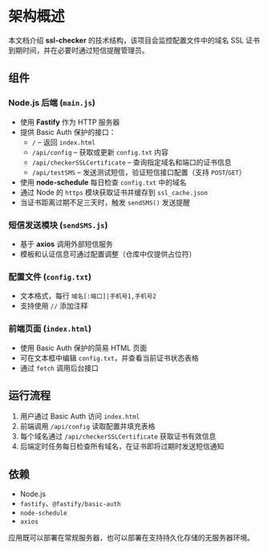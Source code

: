 # 架构概述

本文档介绍 **ssl-checker** 的技术结构，该项目会监控配置文件中的域名 SSL 证书到期时间，并在必要时通过短信提醒管理员。

## 组件

### Node.js 后端 (`main.js`)
- 使用 **Fastify** 作为 HTTP 服务器
- 提供 Basic Auth 保护的接口：
  - `/` – 返回 `index.html`
  - `/api/config` – 获取或更新 `config.txt` 内容
  - `/api/checkerSSLCertificate` – 查询指定域名和端口的证书信息
  - `/api/testSMS` – 发送测试短信，验证短信接口配置（支持 `POST`/`GET`）
- 使用 **node-schedule** 每日检查 `config.txt` 中的域名
- 通过 Node 的 `https` 模块获取证书并缓存到 `ssl_cache.json`
- 当证书距离过期不足三天时，触发 `sendSMS()` 发送提醒

### 短信发送模块 (`sendSMS.js`)
- 基于 **axios** 调用外部短信服务
- 模板和认证信息可通过配置调整（仓库中仅提供占位符）

### 配置文件 (`config.txt`)
- 文本格式，每行 `域名[:端口]|手机号1,手机号2`
- 支持使用 `//` 添加注释

### 前端页面 (`index.html`)
- 使用 Basic Auth 保护的简易 HTML 页面
- 可在文本框中编辑 `config.txt`，并查看当前证书状态表格
- 通过 `fetch` 调用后台接口

## 运行流程
1. 用户通过 Basic Auth 访问 `index.html`
2. 前端调用 `/api/config` 读取配置并填充表格
3. 每个域名通过 `/api/checkerSSLCertificate` 获取证书有效信息
4. 后端定时任务每日检查所有域名，在证书即将过期时发送短信通知

## 依赖
- Node.js
- `fastify`、`@fastify/basic-auth`
- `node-schedule`
- `axios`

应用既可以部署在常规服务器，也可以部署在支持持久化存储的无服务器环境。
